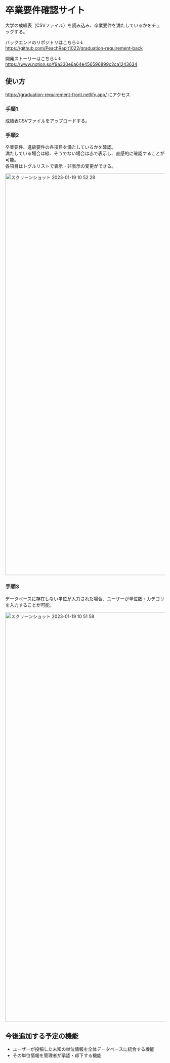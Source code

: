 # 卒業要件確認サイト

大学の成績表（CSVファイル）を読み込み、卒業要件を満たしているかをチェックする。

バックエンドのリポジトリはこちら↓↓  
https://github.com/PeachRapit1022/graduation-requirement-back

開発ストーリーはこちら↓↓  
https://www.notion.so/f9a330e6a64e456596899c2ca1243634

## 使い方
https://graduation-requirement-front.netlify.app/
にアクセス

### 手順1
成績表CSVファイルをアップロードする。

### 手順2
卒業要件、進級要件の各項目を満たしているかを確認。  
満たしている場合は緑、そうでない場合は赤で表示し、直感的に確認することが可能。  
各項目はトグルリストで表示・非表示の変更ができる。

<img width="1271" alt="スクリーンショット 2023-01-19 10 52 28" src="https://user-images.githubusercontent.com/64301078/213338137-5f05cb79-a47d-49ba-876c-45126b080363.png">


### 手順3
データベースに存在しない単位が入力された場合、ユーザーが単位数・カテゴリを入力することが可能。

<img width="1295" alt="スクリーンショット 2023-01-19 10 51 58" src="https://user-images.githubusercontent.com/64301078/213338156-945ba38b-c216-4f5d-a293-b7435ca46b94.png">

## 今後追加する予定の機能
- ユーザーが投稿した未知の単位情報を全体データベースに統合する機能
- その単位情報を管理者が承認・却下する機能
